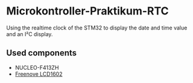 # Microkontroller-Praktikum-RTC
Using the realtime clock of the STM32 to display the date and time value and an I²C display.

## Used components
- NUCLEO-F413ZH
- [Freenove LCD1602](https://freenove.com/fnk0079/)  
